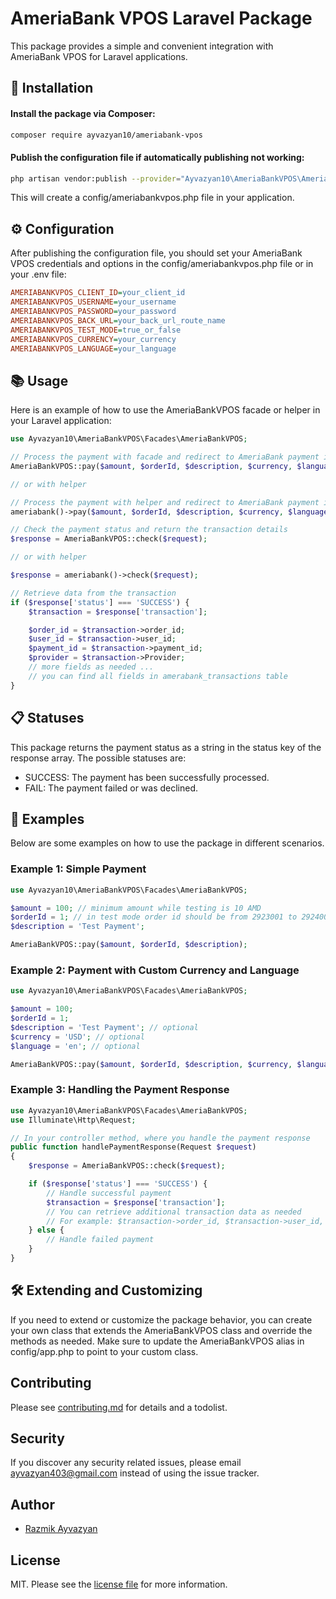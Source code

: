 <h1 align="left">AmeriaBank VPOS Laravel Package</h1>
<p align="left">
  This package provides a simple and convenient integration with AmeriaBank VPOS for Laravel applications.
</p>

## 🚀 Installation
#### Install the package via Composer:
```` bash
composer require ayvazyan10/ameriabank-vpos
````
#### Publish the configuration file if automatically publishing not working:
```` bash
php artisan vendor:publish --provider="Ayvazyan10\AmeriaBankVPOS\AmeriaBankVPOSServiceProvider"
````
This will create a config/ameriabankvpos.php file in your application.

## ⚙️ Configuration
After publishing the configuration file, you should set your AmeriaBank VPOS credentials and options in the config/ameriabankvpos.php file or in your .env file:
```` ini
AMERIABANKVPOS_CLIENT_ID=your_client_id
AMERIABANKVPOS_USERNAME=your_username
AMERIABANKVPOS_PASSWORD=your_password
AMERIABANKVPOS_BACK_URL=your_back_url_route_name
AMERIABANKVPOS_TEST_MODE=true_or_false
AMERIABANKVPOS_CURRENCY=your_currency
AMERIABANKVPOS_LANGUAGE=your_language
````
## 📚 Usage
Here is an example of how to use the AmeriaBankVPOS facade or helper in your Laravel application:
```` php
use Ayvazyan10\AmeriaBankVPOS\Facades\AmeriaBankVPOS;

// Process the payment with facade and redirect to AmeriaBank payment interface
AmeriaBankVPOS::pay($amount, $orderId, $description, $currency, $language);

// or with helper

// Process the payment with helper and redirect to AmeriaBank payment interface
ameriabank()->pay($amount, $orderId, $description, $currency, $language);

// Check the payment status and return the transaction details
$response = AmeriaBankVPOS::check($request);

// or with helper

$response = ameriabank()->check($request);

// Retrieve data from the transaction
if ($response['status'] === 'SUCCESS') {
    $transaction = $response['transaction'];

    $order_id = $transaction->order_id;
    $user_id = $transaction->user_id;
    $payment_id = $transaction->payment_id;
    $provider = $transaction->Provider;
    // more fields as needed ...
    // you can find all fields in amerabank_transactions table
}
````
## 📋 Statuses
This package returns the payment status as a string in the status key of the response array. The possible statuses are:

- SUCCESS: The payment has been successfully processed.
- FAIL: The payment failed or was declined.

## 📖 Examples
Below are some examples on how to use the package in different scenarios.
### Example 1: Simple Payment
``` php
use Ayvazyan10\AmeriaBankVPOS\Facades\AmeriaBankVPOS;

$amount = 100; // minimum amount while testing is 10 AMD
$orderId = 1; // in test mode order id should be from 2923001 to 2924000
$description = 'Test Payment';

AmeriaBankVPOS::pay($amount, $orderId, $description);
```
### Example 2: Payment with Custom Currency and Language
``` php
use Ayvazyan10\AmeriaBankVPOS\Facades\AmeriaBankVPOS;

$amount = 100;
$orderId = 1;
$description = 'Test Payment'; // optional
$currency = 'USD'; // optional
$language = 'en'; // optional

AmeriaBankVPOS::pay($amount, $orderId, $description, $currency, $language);
```
### Example 3: Handling the Payment Response
```` php
use Ayvazyan10\AmeriaBankVPOS\Facades\AmeriaBankVPOS;
use Illuminate\Http\Request;

// In your controller method, where you handle the payment response
public function handlePaymentResponse(Request $request)
{
    $response = AmeriaBankVPOS::check($request);

    if ($response['status'] === 'SUCCESS') {
        // Handle successful payment
        $transaction = $response['transaction'];
        // You can retrieve additional transaction data as needed
        // For example: $transaction->order_id, $transaction->user_id, etc.
    } else {
        // Handle failed payment
    }
}

````

## 🛠️ Extending and Customizing
If you need to extend or customize the package behavior, you can create your own class that extends the AmeriaBankVPOS class and override the methods as needed. Make sure to update the AmeriaBankVPOS alias in config/app.php to point to your custom class.

## Contributing

Please see [contributing.md](contributing.md) for details and a todolist.

## Security

If you discover any security related issues, please email ayvazyan403@gmail.com instead of using the issue tracker.

## Author

- <a href="https://github.com/ayvazyan10">Razmik Ayvazyan</a>

## License

MIT. Please see the [license file](license.md) for more information.
